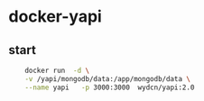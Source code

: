 # docker-yapi

## start

```bash
    docker run  -d \
    -v /yapi/mongodb/data:/app/mongodb/data \
    --name yapi   -p 3000:3000  wydcn/yapi:2.0 
```